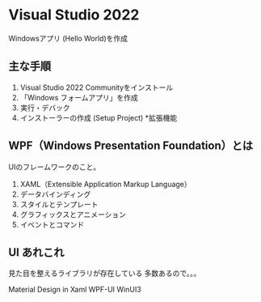 # Visual Studio 2022

Windowsアプリ (Hello World)を作成

## 主な手順

1. Visual Studio 2022 Communityをインストール
1. 「Windows フォームアプリ」を作成
1. 実行・デバック
1. インストーラーの作成 (Setup Project) *拡張機能

## WPF（Windows Presentation Foundation）とは

UIのフレームワークのこと。

1. XAML（Extensible Application Markup Language）
1. データバインディング
1. スタイルとテンプレート
1. グラフィックスとアニメーション
1. イベントとコマンド

## UI あれこれ

見た目を整えるライブラリが存在している
多数あるので。。。

Material Design in Xaml
WPF-UI
WinUI3
